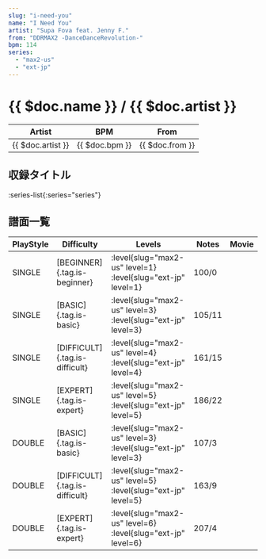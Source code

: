 ```yaml
---
slug: "i-need-you"
name: "I Need You"
artist: "Supa Fova feat. Jenny F."
from: "DDRMAX2 -DanceDanceRevolution-"
bpm: 114
series:
  - "max2-us"
  - "ext-jp"
---
```


# {{ $doc.name }} / {{ $doc.artist }}

|Artist|BPM|From|
|------|---|----|
|{{ $doc.artist }}|{{ $doc.bpm }}|{{ $doc.from }}|

## 収録タイトル

:series-list{:series="series"}

## 譜面一覧

|PlayStyle|Difficulty|Levels|Notes|Movie|
|---------|----------|------|-----|-----|
|SINGLE|[BEGINNER]{.tag.is-beginner}|<div class="field is-grouped is-grouped-multiline">:level{slug="max2-us" level=1} :level{slug="ext-jp" level=1}</div>|100/0||
|SINGLE|[BASIC]{.tag.is-basic}|<div class="field is-grouped is-grouped-multiline">:level{slug="max2-us" level=3} :level{slug="ext-jp" level=3}</div>|105/11||
|SINGLE|[DIFFICULT]{.tag.is-difficult}|<div class="field is-grouped is-grouped-multiline">:level{slug="max2-us" level=4} :level{slug="ext-jp" level=4}</div>|161/15||
|SINGLE|[EXPERT]{.tag.is-expert}|<div class="field is-grouped is-grouped-multiline">:level{slug="max2-us" level=5} :level{slug="ext-jp" level=5}</div>|186/22||
|DOUBLE|[BASIC]{.tag.is-basic}|<div class="field is-grouped is-grouped-multiline">:level{slug="max2-us" level=3} :level{slug="ext-jp" level=3}</div>|107/3||
|DOUBLE|[DIFFICULT]{.tag.is-difficult}|<div class="field is-grouped is-grouped-multiline">:level{slug="max2-us" level=5} :level{slug="ext-jp" level=5}</div>|163/9||
|DOUBLE|[EXPERT]{.tag.is-expert}|<div class="field is-grouped is-grouped-multiline">:level{slug="max2-us" level=6} :level{slug="ext-jp" level=6}</div>|207/4||

